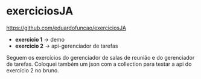 # exerciciosJA
https://github.com/eduardofuncao/exerciciosJA

- **exercicio 1** -> demo
- **exercicio 2** -> api-gerenciador de tarefas

Seguem os exercícios do gerenciador de salas de reunião e do gerenciador de tarefas. Coloquei também um json com a collection para testar a api do exercício 2 no bruno.


